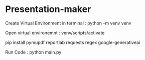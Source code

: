 # Presentation-maker


Create Virtual Environment in terminal : python -m venv venv


Open virtual environemnt : venv/scripts/activate

pip install pymupdf reportlab requests regex google-generativeai

Run Code : python main.py

